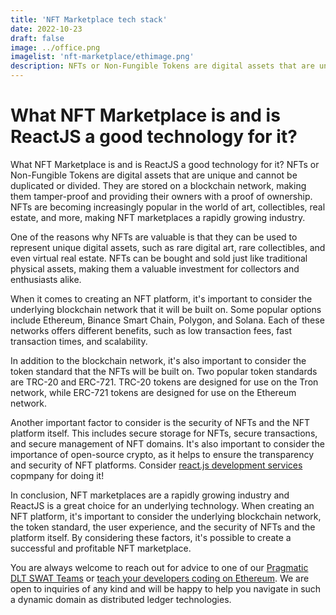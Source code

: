 ```yaml
---
title: 'NFT Marketplace tech stack'
date: 2022-10-23
draft: false
image: ../office.png
imagelist: 'nft-marketplace/ethimage.png'
description: NFTs or Non-Fungible Tokens are digital assets that are unique and cannot be duplicated or divided. They are stored on a blockchain network, making them tamper-proof and providing their owners with a proof of ownership.
---
```


# What NFT Marketplace is and is ReactJS a good technology for it?

What NFT Marketplace is and is ReactJS a good technology for it?
NFTs or Non-Fungible Tokens are digital assets that are unique and cannot be duplicated or divided. They are stored on a blockchain network, making them tamper-proof and providing their owners with a proof of ownership. NFTs are becoming increasingly popular in the world of art, collectibles, real estate, and more, making NFT marketplaces a rapidly growing industry.

One of the reasons why NFTs are valuable is that they can be used to represent unique digital assets, such as rare digital art, rare collectibles, and even virtual real estate. NFTs can be bought and sold just like traditional physical assets, making them a valuable investment for collectors and enthusiasts alike.

When it comes to creating an NFT platform, it's important to consider the underlying blockchain network that it will be built on. Some popular options include Ethereum, Binance Smart Chain, Polygon, and Solana. Each of these networks offers different benefits, such as low transaction fees, fast transaction times, and scalability.

In addition to the blockchain network, it's also important to consider the token standard that the NFTs will be built on. Two popular token standards are TRC-20 and ERC-721. TRC-20 tokens are designed for use on the Tron network, while ERC-721 tokens are designed for use on the Ethereum network.

Another important factor to consider is the security of NFTs and the NFT platform itself. This includes secure storage for NFTs, secure transactions, and secure management of NFT domains. It's also important to consider the importance of open-source crypto, as it helps to ensure the transparency and security of NFT platforms. Consider [react.js development services](https://www.designrush.com/agency/web-development-companies/reactjs) copmpany for doing it!

In conclusion, NFT marketplaces are a rapidly growing industry and ReactJS is a great choice for an underlying technology. When creating an NFT platform, it's important to consider the underlying blockchain network, the token standard, the user experience, and the security of NFTs and the platform itself. By considering these factors, it's possible to create a successful and profitable NFT marketplace.

You are always welcome to reach out for advice to one of our [Pragmatic DLT SWAT Teams](https://pragmaticdlt.com/) or [teach your developers coding on Ethereum](https://pragmaticdlt.com/onlineacademy.html). We are open to inquiries of any kind and will be happy to help you navigate in such a dynamic domain as distributed ledger technologies.
